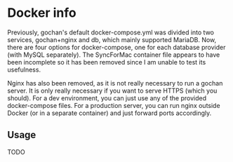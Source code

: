 # Docker info
Previously, gochan's default docker-compose.yml was divided into two services, gochan+nginx and db, which mainly supported MariaDB. Now, there are four options for docker-compose, one for each database provider (with MySQL separately). The SyncForMac container file appears to have been incomplete so it has been removed since I am unable to test its usefulness.

Nginx has also been removed, as it is not really necessary to run a gochan server. It is only really necessary if you want to serve HTTPS (which you should). For a dev environment, you can just use any of the provided docker-compose files. For a production server, you can run nginx outside Docker (or in a separate container) and just forward ports accordingly.

## Usage
TODO